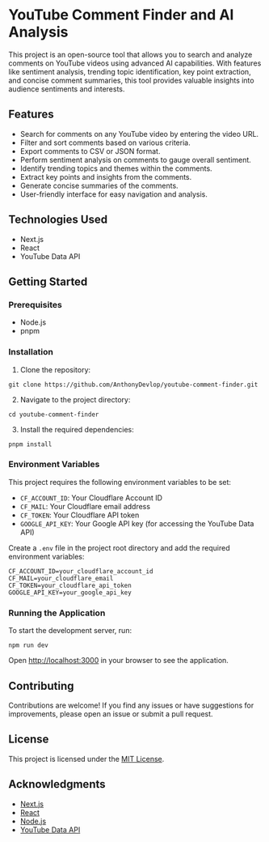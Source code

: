 # YouTube Comment Finder and AI Analysis

This project is an open-source tool that allows you to search and analyze comments on YouTube videos using advanced AI capabilities. With features like sentiment analysis, trending topic identification, key point extraction, and concise comment summaries, this tool provides valuable insights into audience sentiments and interests.

## Features

- Search for comments on any YouTube video by entering the video URL.
- Filter and sort comments based on various criteria.
- Export comments to CSV or JSON format.
- Perform sentiment analysis on comments to gauge overall sentiment.
- Identify trending topics and themes within the comments.
- Extract key points and insights from the comments.
- Generate concise summaries of the comments.
- User-friendly interface for easy navigation and analysis.

## Technologies Used

- Next.js
- React
- YouTube Data API

## Getting Started

### Prerequisites

- Node.js 
- pnpm

### Installation

1. Clone the repository:

```
git clone https://github.com/AnthonyDevlop/youtube-comment-finder.git
```

2. Navigate to the project directory:

```
cd youtube-comment-finder
```

3. Install the required dependencies:

```
pnpm install
```

### Environment Variables

This project requires the following environment variables to be set:

- `CF_ACCOUNT_ID`: Your Cloudflare Account ID
- `CF_MAIL`: Your Cloudflare email address
- `CF_TOKEN`: Your Cloudflare API token
- `GOOGLE_API_KEY`: Your Google API key (for accessing the YouTube Data API)

Create a `.env` file in the project root directory and add the required environment variables:

```
CF_ACCOUNT_ID=your_cloudflare_account_id
CF_MAIL=your_cloudflare_email
CF_TOKEN=your_cloudflare_api_token
GOOGLE_API_KEY=your_google_api_key
```

### Running the Application

To start the development server, run:

```
npm run dev
```

Open [http://localhost:3000](http://localhost:3000) in your browser to see the application.

## Contributing

Contributions are welcome! If you find any issues or have suggestions for improvements, please open an issue or submit a pull request.

## License

This project is licensed under the [MIT License](LICENSE).

## Acknowledgments

- [Next.js](https://nextjs.org/)
- [React](https://reactjs.org/)
- [Node.js](https://nodejs.org/)
- [YouTube Data API](https://developers.google.com/youtube/v3)
